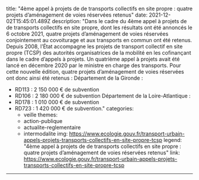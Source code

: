 title: "4ème appel à projets de de transports collectifs en site propre : quatre projets d’aménagement de voies réservées retenus"
date: 2021-12-02T15:45:01.489Z
description: "Dans le cadre du 4ème appel à projets de de transports collectifs en site propre, dont les résultats ont été annoncés le 6 octobre 2021, quatre projets d’aménagement de voies réservées conjointement au covoiturage et aux transports en commun ont été retenus.
Depuis 2008, l’État accompagne les projets de transport collectif en site propre (TCSP) des autorités organisatrices de la mobilité en les cofinançant dans le cadre d’appels à projets. Un quatrième appel à projets avait été lancé en décembre 2020 par le ministre en charge des transports. 
Pour cette nouvelle édition, quatre projets d’aménagement de voies réservées ont donc ainsi été retenus :
Département de la Gironde :
- RD113 : 2 150 000 € de subvention
- RD106 : 2 180 000 € de subvention
Département de la Loire-Atlantique : 
- RD178 : 1 010 000 € de subvention
- RD723 : 1 420 000 € de subvention."
categories: 
  - veille
themes: 
  - action-publique
  - actualite-reglementaire
  - intermodalite
img: https://www.ecologie.gouv.fr/transport-urbain-appels-projets-transports-collectifs-en-site-propre-tcsp
legend: "4ème appel à projets de de transports collectifs en site propre : quatre projets d’aménagement de voies réservées retenus"
link: https://www.ecologie.gouv.fr/transport-urbain-appels-projets-transports-collectifs-en-site-propre-tcsp
---
